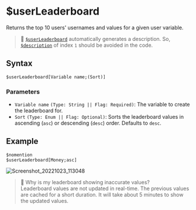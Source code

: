 # $userLeaderboard
Returns the top 10 users' usernames and values for a given user variable.

> 📌 [`$userLeaderboard`](./userLeaderboard.md) automatically generates a description. So, [`$description`](./description.md) of index `1` should be avoided in the code.

## Syntax
```
$userLeaderboard[Variable name;(Sort)]
```

### Parameters
- `Variable name` `(Type: String || Flag: Required)`: The variable to create the leaderboard for.
- `Sort` `(Type: Enum || Flag: Optional)`: Sorts the leaderboard values in ascending (`asc`) or descending (`desc`) order. Defaults to `desc`.

## Example
```
$nomention
$userLeaderboard[Money;asc]
```
![Screenshot_20221023_113048](https://user-images.githubusercontent.com/95774950/197376578-309895b3-4e37-44c8-8bcc-acb73578fe78.png)

> 📌 Why is my leaderboard showing inaccurate values?\
Leaderboard values are not updated in real-time. The previous values are cached for a short duration. It will take about 5 minutes to show the updated values.
